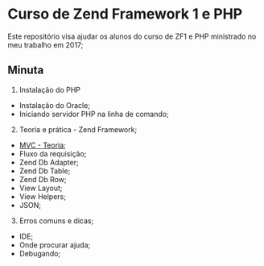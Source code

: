 # Curso de Zend Framework 1 e PHP
Este repositório visa ajudar os alunos do curso de ZF1 e PHP ministrado no meu trabalho em 2017;

## Minuta
1. Instalação do PHP
  * Instalação do Oracle;
  * Iniciando servidor PHP na linha de comando;
2. Teoria e prática - Zend Framework;
  * [MVC - Teoria](https://github.com/paulovitorbal/curso-zf1-php/blob/master/mvc-teoria.md);
  * Fluxo da requisição;
  * Zend Db Adapter;
  * Zend Db Table;
  * Zend Db Row;
  * View Layout;
  * View Helpers;
  * JSON;
 3. Erros comuns e dicas;
  * IDE;
  * Onde procurar ajuda;
  * Debugando;
